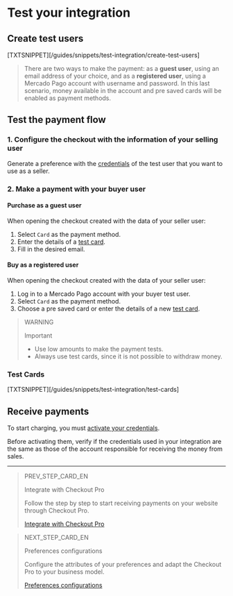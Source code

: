 # Test your integration

## Create test users

[TXTSNIPPET][/guides/snippets/test-integration/create-test-users]

> There are two ways to make the payment: as a **guest user**, using an email address of your choice, and as a **registered user**, using a Mercado Pago account with username and password. In this last scenario, money available in the account and pre saved cards will be enabled as payment methods.

## Test the payment flow

### 1. Configure the checkout with the information of your selling user

Generate a preference with the [credentials](/developers/en/docs/checkout-pro/additional-content/credentials) of the test user that you want to use as a seller.

### 2. Make a payment with your buyer user

#### Purchase as a guest user

When opening the checkout created with the data of your seller user:

1. Select `Card` as the payment method.
2. Enter the details of a [test card](/developers/en/docs/checkout-pro/additional-content/test-cards).
3. Fill in the desired email.

#### Buy as a registered user

When opening the checkout created with the data of your seller user:

1. Log in to a Mercado Pago account with your buyer test user.
2. Select `Card` as the payment method.
3. Choose a pre saved card or enter the details of a new [test card](/developers/en/docs/checkout-pro/additional-content/test-cards).

>WARNING
>
>Important
>
> * Use low amounts to make the payment tests.
> * Always use test cards, since it is not possible to withdraw money.


### Test Cards

[TXTSNIPPET][/guides/snippets/test-integration/test-cards]

## Receive payments

To start charging, you must [activate your credentials](/developers/en/docs/checkout-pro/additional-content/credentials).

Before activating them, verify if the credentials used in your integration are the same as those of the account responsible for receiving the money from sales.

---

> PREV_STEP_CARD_EN
>
> Integrate with Checkout Pro
>
> Follow the step by step to start receiving payments on your website through Checkout Pro.
>
> [Integrate with Checkout Pro](/developers/en/docs/checkout-pro/integration-configuration/integrate-checkout-pro)

> NEXT_STEP_CARD_EN
>
> Preferences configurations
>
> Configure the attributes of your preferences and adapt the Checkout Pro to your business model.
>
> [Preferences configurations](/developers/en/docs/checkout-pro/checkout-customization/preferences)